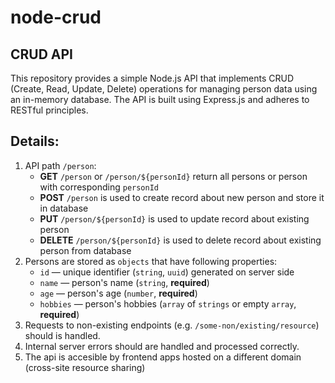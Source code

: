 # node-crud

## CRUD API

This repository provides a simple Node.js API that implements CRUD (Create, Read, Update, Delete) operations for managing person data using an in-memory database. The API is built using Express.js and adheres to RESTful principles.

## Details:

1. API path `/person`:
    * **GET** `/person` or `/person/${personId}` return all persons or person with corresponding `personId`
    * **POST** `/person` is used to create record about new person and store it in database
    * **PUT** `/person/${personId}` is used to update record about existing person
    * **DELETE** `/person/${personId}` is used to delete record about existing person from database
2. Persons are stored as `objects` that have following properties:
    * `id` — unique identifier (`string`, `uuid`) generated on server side
    * `name` — person's name (`string`, **required**)
    * `age` — person's age (`number`, **required**)
    * `hobbies` — person's hobbies (`array` of `strings` or empty `array`, **required**)
3. Requests to non-existing endpoints (e.g. `/some-non/existing/resource`) should is handled.
4. Internal server errors should are handled and processed correctly.
5. The api is accesible by frontend apps hosted on a different domain (cross-site resource sharing)

